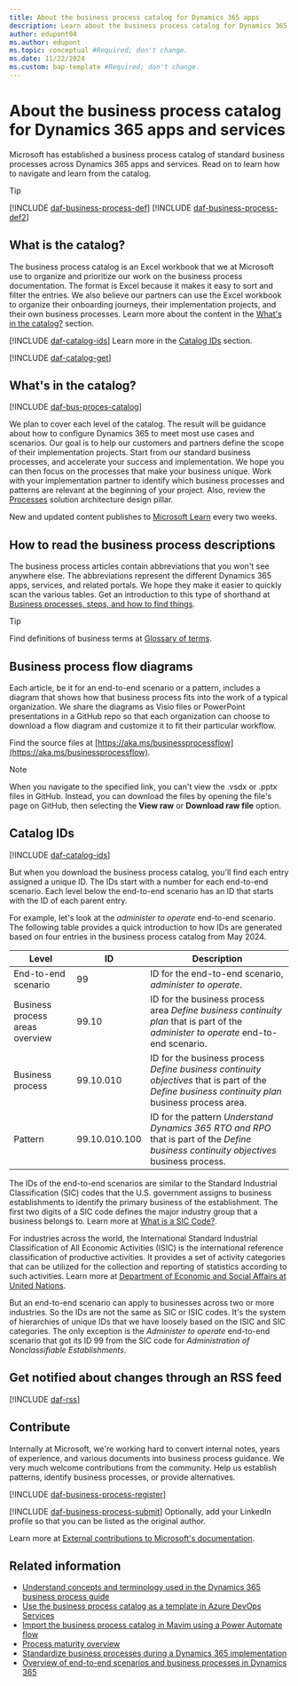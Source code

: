 ```yaml
---
title: About the business process catalog for Dynamics 365 apps
description: Learn about the business process catalog for Dynamics 365, what it is, how to navigate in it, and what you can learn from the catalog.
author: edupont04
ms.author: edupont
ms.topic: conceptual #Required; don't change.
ms.date: 11/22/2024
ms.custom: bap-template #Required; don't change.
---
```


# About the business process catalog for Dynamics 365 apps and services

Microsoft has established a business process catalog of standard business processes across Dynamics 365 apps and services. Read on to learn how to navigate and learn from the catalog.  

> [!TIP]
> [!INCLUDE [daf-business-process-def](~/../shared-content/shared/guidance-includes/daf-business-process-def.md)] [!INCLUDE [daf-business-process-def2](~/../shared-content/shared/guidance-includes/daf-business-process-def2.md)]

## What is the catalog?

The business process catalog is an Excel workbook that we at Microsoft use to organize and prioritize our work on the business process documentation. The format is Excel because it makes it easy to sort and filter the entries. We also believe our partners can use the Excel workbook to organize their onboarding journeys, their implementation projects, and their own business processes. Learn more about the content in the [What's in the catalog?](#whats-in-the-catalog) section.  

[!INCLUDE [daf-catalog-ids](../includes/daf-catalog-ids.md)] Learn more in the [Catalog IDs](#catalog-ids) section.

[!INCLUDE [daf-catalog-get](../includes/daf-catalog-get.md)]  

## What's in the catalog?

[!INCLUDE [daf-bus-proces-catalog](~/../shared-content/shared/guidance-includes/daf-bus-proces-catalog.md)]

We plan to cover each level of the catalog. The result will be guidance about how to configure Dynamics 365 to meet most use cases and scenarios. Our goal is to help our customers and partners define the scope of their implementation projects. Start from our standard business processes, and accelerate your success and implementation. We hope you can then focus on the processes that make your business unique. Work with your implementation partner to identify which business processes and patterns are relevant at the beginning of your project. Also, review the [Processes](../implementation-guide/solution-architecture-design-pillars-processes.md) solution architecture design pillar.  

New and updated content publishes to [Microsoft Learn](/dynamics365/guidance/business-processes/) every two weeks.  

## How to read the business process descriptions

The business process articles contain abbreviations that you won't see anywhere else. The abbreviations represent the different Dynamics 365 apps, services, and related portals. We hope they make it easier to quickly scan the various tables. Get an introduction to this type of shorthand at [Business processes, steps, and how to find things](about-steps-navigation.md).  

> [!TIP]
> Find definitions of business terms at [Glossary of terms](glossary.md).  

## Business process flow diagrams

Each article, be it for an end-to-end scenario or a pattern, includes a diagram that shows how that business process fits into the work of a typical organization. We share the diagrams as Visio files or PowerPoint presentations in a GitHub repo so that each organization can choose to download a flow diagram and customize it to fit their particular workflow.  

Find the source files at [https://aka.ms/businessprocessflow](https://aka.ms/businessprocessflow).

> [!NOTE]
> When you navigate to the specified link, you can't view the .vsdx or .pptx files in GitHub. Instead, you can download the files by opening the file's page on GitHub, then selecting the **View raw** or **Download raw file** option.

## Catalog IDs

[!INCLUDE [daf-catalog-ids](../includes/daf-catalog-ids.md)]

But when you download the business process catalog, you'll find each entry assigned a unique ID. The IDs start with a number for each end-to-end scenario. Each level below the end-to-end scenario has an ID that starts with the ID of each parent entry.  

For example, let's look at the *administer to operate* end-to-end scenario. The following table provides a quick introduction to how IDs are generated based on four entries in the business process catalog from May 2024.

|Level  |ID  |Description  |
|---------|---------|---------|
|End-to-end scenario | 99 | ID for the end-to-end scenario, *administer to operate*. |
|Business process areas overview |99.10 |ID for the business process area *Define business continuity plan* that is part of the *administer to operate* end-to-end scenario. |
|Business process |99.10.010  |ID for the business process *Define business continuity objectives* that is part of the *Define business continuity plan* business process area. |
|Pattern |99.10.010.100|ID for the pattern *Understand Dynamics 365 RTO and RPO* that is part of the *Define business continuity objectives* business process. |

The IDs of the end-to-end scenarios are similar to the Standard Industrial Classification (SIC) codes that the U.S. government assigns to business establishments to identify the primary business of the establishment. The first two digits of a SIC code defines the major industry group that a business belongs to. Learn more at [What is a SIC Code?](https://siccode.com/page/what-is-a-sic-code).

For industries across the world, the International Standard Industrial Classification of All Economic Activities (ISIC) is the international reference classification of productive activities. It provides a set of activity categories that can be utilized for the collection and reporting of statistics according to such activities. Learn more at [Department of Economic and Social Affairs at United Nations](https://unstats.un.org/unsd/classifications/Econ/isic).

But an end-to-end scenario can apply to businesses across two or more industries. So the IDs are not the same as SIC or ISIC codes. It's the system of hierarchies of unique IDs that we have loosely based on the ISIC and SIC categories. The only exception is the *Administer to operate* end-to-end scenario that got its ID 99 from the SIC code for *Administration of Nonclassifiable Establishments*.  

## Get notified about changes through an RSS feed

[!INCLUDE [daf-rss](../includes/daf-rss.md)]

## Contribute

Internally at Microsoft, we're working hard to convert internal notes, years of experience, and various documents into business process guidance. We very much welcome contributions from the community. Help us establish patterns, identify business processes, or provide alternatives.

[!INCLUDE [daf-business-process-register](~/../shared-content/shared/guidance-includes/daf-business-process-register.md)]

[!INCLUDE [daf-business-process-submit](~/../shared-content/shared/guidance-includes/daf-business-process-submit.md)]
Optionally, add your LinkedIn profile so that you can be listed as the original author.

Learn more at [External contributions to Microsoft's documentation](/dynamics365/get-started/contribute).  

## Related information

- [Understand concepts and terminology used in the Dynamics 365 business process guide](about-steps-navigation.md)  
- [Use the business process catalog as a template in Azure DevOps Services](about-import-catalog-devops.md)  
- [Import the business process catalog in Mavim using a Power Automate flow](about-import-catalog-mavim.md)  
- [Process maturity overview](process-maturity-introduction.md)  
- [Standardize business processes during a Dynamics 365 implementation](standardize-business-processes.md)  
- [Overview of end-to-end scenarios and business processes in Dynamics 365](overview.md)  
